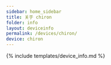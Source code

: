 ```yaml
---
sidebar: home_sidebar
title: 关于 chiron
folder: info
layout: deviceinfo
permalink: /devices/chiron/
device: chiron
---
```

{% include templates/device_info.md %}

